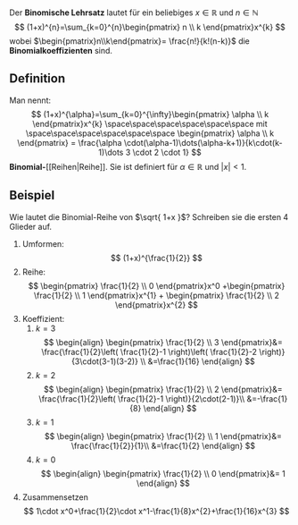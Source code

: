 Der **Binomische Lehrsatz** lautet für ein beliebiges $x \in \mathbb{R}$ und $n \in \mathbb{N}$
$$
(1+x)^{n}=\sum_{k=0}^{n}\begin{pmatrix}
n \\
k
\end{pmatrix}x^{k}
$$
wobei $\begin{pmatrix}n\\k\end{pmatrix}= \frac{n!}{k!(n-k)}$ die **Binomialkoeffizienten** sind.

## Definition
Man nennt:
$$
(1+x)^{\alpha}=\sum_{k=0}^{\infty}\begin{pmatrix}
\alpha \\
k
\end{pmatrix}x^{k} \space\space\space\space\space\space mit \space\space\space\space\space\space \begin{pmatrix}
\alpha \\
k
\end{pmatrix} = \frac{\alpha \cdot(\alpha-1)\dots(\alpha-k+1)}{k\cdot(k-1)\dots 3 \cdot 2 \cdot 1}
$$
**Binomial-**[[Reihen|Reihe]]. Sie ist definiert für $\alpha \in \mathbb{R}$ und $\lvert x \rvert \lt 1$.

## Beispiel
Wie lautet die Binomial-Reihe von $\sqrt{ 1+x }$? Schreiben sie die ersten 4 Glieder auf.
1. Umformen:
$$
(1+x)^{\frac{1}{2}}
$$
2. Reihe:
$$
\begin{pmatrix}
\frac{1}{2} \\
0
\end{pmatrix}x^0 +\begin{pmatrix}
\frac{1}{2} \\
1
\end{pmatrix}x^{1} + \begin{pmatrix}
\frac{1}{2} \\
2
\end{pmatrix}x^{2}
$$
3. Koeffizient:
	1. $k=3$
	$$
\begin{align}
\begin{pmatrix}
\frac{1}{2} \\
3
\end{pmatrix}&= \frac{\frac{1}{2}\left( \frac{1}{2}-1 \right)\left( \frac{1}{2}-2 \right)}{3\cdot(3-1)(3-2)} \\
&=\frac{1}{16}
\end{align}
$$
	2. $k=2$
	 $$
	 \begin{align}
\begin{pmatrix}
\frac{1}{2} \\
2
\end{pmatrix}&= \frac{\frac{1}{2}\left( \frac{1}{2}-1 \right)}{2\cdot(2-1)}\\
&=-\frac{1}{8}
\end{align}
$$
	3. $k=1$
		 $$
	 \begin{align}
\begin{pmatrix}
\frac{1}{2} \\
1
\end{pmatrix}&= \frac{\frac{1}{2}}{1}\\
&=\frac{1}{2}
\end{align}
$$
	4. $k=0$
	$$
	 \begin{align}
\begin{pmatrix}
\frac{1}{2} \\
0
\end{pmatrix}&= 1
\end{align}
$$
4. Zusammensetzen
$$
1\cdot x^0+\frac{1}{2}\cdot x^1-\frac{1}{8}x^{2}+\frac{1}{16}x^{3}
$$
